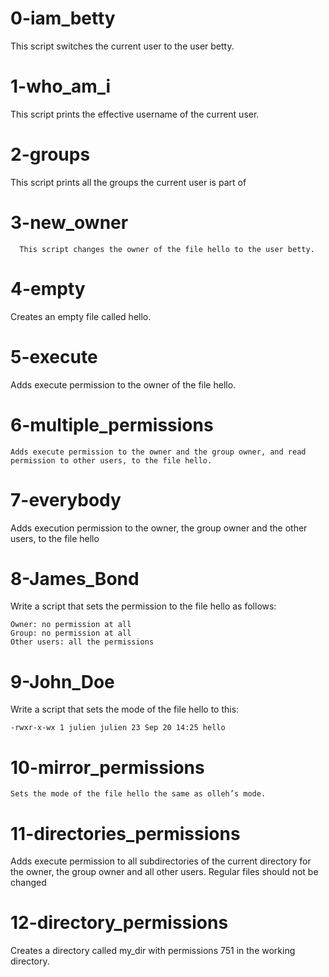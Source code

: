 # 0-iam_betty
   This script  switches the current user to the user betty.

# 1-who_am_i
   This script prints the effective username of the current user.

# 2-groups
   This script prints all the groups the current user is part of

# 3-new_owner
      This script changes the owner of the file hello to the user betty.

# 4-empty
   Creates an empty file called hello.

# 5-execute
   Adds execute permission to the owner of the file hello.

# 6-multiple_permissions
    Adds execute permission to the owner and the group owner, and read permission to other users, to the file hello.

# 7-everybody
   Adds execution permission to the owner, the group owner and the other users, to the file hello

# 8-James_Bond
   Write a script that sets the permission to the file hello as follows:

    Owner: no permission at all
    Group: no permission at all
    Other users: all the permissions

# 9-John_Doe
   Write a script that sets the mode of the file hello to this:

	-rwxr-x-wx 1 julien julien 23 Sep 20 14:25 hello

# 10-mirror_permissions
    Sets the mode of the file hello the same as olleh’s mode.

# 11-directories_permissions
   Adds execute permission to all subdirectories of the current directory for the owner, the group owner and all other users. Regular files should not be changed

# 12-directory_permissions
   Creates a directory called my_dir with permissions 751 in the working directory.

